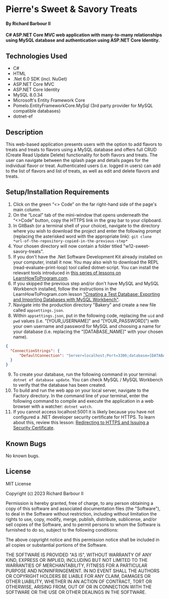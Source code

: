 # Pierre's Sweet & Savory Treats

#### By Richard Barbour II

#### C# ASP.NET Core MVC web application with many-to-many relationships using MySQL database and authentication using ASP.NET Core Identity.

## Technologies Used

* C#
* HTML
* .Net 6.0 SDK (incl. NuGet)
* ASP.NET Core MVC
* ASP.NET Core Identity
* MySQL 8.0.34
* Microsoft's Entity Framework Core
* Pomelo.EntityFrameworkCore.MySql (3rd party provider for MySQL compatible databases)
* dotnet-ef

## Description

This web-based application presents users with the option to add flavors to treats and treats to flavors using a MySQL database and offers full CRUD (Create Read Update Delete) functionality for both flavors and treats. The user can navigate between the splash page and details pages for the individual flavor or treat. Authenticated users (i.e. logged in users) can add to the list of flavors and list of treats, as well as edit and delete flavors and treats.

## Setup/Installation Requirements

1. Click on the green “<> Code” on the far right-hand side of the page's main column.
2. On the “Local” tab of the mini-window that opens underneath the “<>Code” button, copy the HTTPS link in the gray bar to your clipboard.
3. In GitBash (or a terminal shell of your choice), navigate to the directory where you wish to download the project and enter the following prompt (replacing the asterisked word with the appropriate link): `git clone *url-of-the-repository-copied-in-the-previous-step*`
4. Your chosen directory will now contain a folder titled "w12-sweet-savory-treats".
5. If you don't have the .Net Software Development Kit already installed on your computer, install it now. You may also wish to download the REPL (read-evaluate-print-loop) tool called dotnet-script. You can install the relevant tools introduced in [this series of lessons on LearnHowToProgram.com](https://old.learnhowtoprogram.com/c-and-net/getting-started-with-c).
6. If you skipped the previous step and/or don't have MySQL and MySQL Workbench installed, follow the instructions in the LearnHowToProgram.com lesson ["Creating a Test Database: Exporting and Importing Databases with MySQL Workbench"](https://full-time.learnhowtoprogram.com/c-and-net/database-basics/creating-a-test-database-exporting-and-importing-databases-with-mysql-workbench).
7. Navigate into the production directory "Bakery" and create a new file called `appsettings.json`.
8. Within `appsettings.json`, put in the following code, replacing the `uid` and `pwd` values (i.e. "[YOUR_USERNAME]" and "[YOUR_PASSWORD]") with your own username and password for MySQL and choosing a name for your database (i.e. replacing the "[DATABASE_NAME]" with your chosen name). 

```json
{
  "ConnectionStrings": {
      "DefaultConnection": "Server=localhost;Port=3306;database=[DATABASE_NAME];uid=[YOUR_USERNAME];pwd=[YOUR_PASSWORD];"
  }
}
```

9. To create your database, run the following command in your terminal: `dotnet ef database update`. You can check MySQL / MySQL Workbench to verify that the database has been created.
10. To build and run the web app on your local server, navigate to the Factory directory. In the command line of your terminal, enter the following command to compile and execute the application in a web browser with a watcher: `dotnet watch`. 
11. If you cannot access localhost:5001 it is likely because you have not configured a .NET developer security certificate for HTTPS. To learn about this, review this lesson: [Redirecting to HTTPS and Issuing a Security Certificate](https://www.learnhowtoprogram.com/c-and-net/basic-web-applications/redirecting-to-https-and-issuing-a-security-certificate).

## Known Bugs

No known bugs.

## License

MIT License

Copyright (c) 2023 Richard Barbour II

Permission is hereby granted, free of charge, to any person obtaining a copy of this software and associated documentation files (the "Software"), to deal in the Software without restriction, including without limitation the rights to use, copy, modify, merge, publish, distribute, sublicense, and/or sell copies of the Software, and to permit persons to whom the Software is furnished to do so, subject to the following conditions:

The above copyright notice and this permission notice shall be included in all copies or substantial portions of the Software.

THE SOFTWARE IS PROVIDED "AS IS", WITHOUT WARRANTY OF ANY KIND, EXPRESS OR IMPLIED, INCLUDING BUT NOT LIMITED TO THE WARRANTIES OF MERCHANTABILITY, FITNESS FOR A PARTICULAR PURPOSE AND NONINFRINGEMENT. IN NO EVENT SHALL THE AUTHORS OR COPYRIGHT HOLDERS BE LIABLE FOR ANY CLAIM, DAMAGES OR OTHER LIABILITY, WHETHER IN AN ACTION OF CONTRACT, TORT OR OTHERWISE, ARISING FROM, OUT OF OR IN CONNECTION WITH THE SOFTWARE OR THE USE OR OTHER DEALINGS IN THE SOFTWARE.